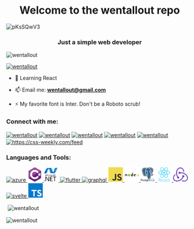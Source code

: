 <h1 align="center">Welcome to the wentallout repo</h1>


![pKsSQwV3](https://user-images.githubusercontent.com/76118931/121932402-0c846800-cd6f-11eb-8dac-74b597fa3b24.gif)

<h3 align="center">Just a simple web developer</h3>

<p align="left"> <img src="https://komarev.com/ghpvc/?username=wentallout&label=Views&color=f3e600&style=flat-square" alt="wentallout" /> </p>

<p align="left"> <a href="https://github.com/ryo-ma/github-profile-trophy"><img src="https://github-profile-trophy.vercel.app/?username=wentallout&row=2&column=3&theme=flat&no-bg=true&margin-w=15&margin-h=15" alt="wentallout" /></a> </p>


- 🌱 Learning React

- 📫 Email me: **wentallout@gmail.com**

- ⚡ My favorite font is Inter. Don't be a Roboto scrub!

<h3 align="left">Connect with me:</h3>
<p align="left">
<a href="https://codepen.io/wentallout" target="blank"><img align="center" src="https://raw.githubusercontent.com/rahuldkjain/github-profile-readme-generator/neutral-icons/src/images/icons/Social/codepen.svg" alt="wentallout" height="30" width="40" /></a>
<a href="https://dev.to/wentallout" target="blank"><img align="center" src="https://cdn.jsdelivr.net/npm/simple-icons@3.0.1/icons/dev-dot-to.svg" alt="wentallout" height="30" width="40" /></a>
<a href="https://twitter.com/wentallout" target="blank"><img align="center" src="https://raw.githubusercontent.com/rahuldkjain/github-profile-readme-generator/neutral-icons/src/images/icons/Social/twitter.svg" alt="wentallout" height="30" width="40" /></a>
<a href="https://linkedin.com/in/wentallout" target="blank"><img align="center" src="https://raw.githubusercontent.com/rahuldkjain/github-profile-readme-generator/neutral-icons/src/images/icons/Social/linked-in-alt.svg" alt="wentallout" height="30" width="40" /></a>
<a href="https://fb.com/wentallout" target="blank"><img align="center" src="https://raw.githubusercontent.com/rahuldkjain/github-profile-readme-generator/neutral-icons/src/images/icons/Social/facebook.svg" alt="wentallout" height="30" width="40" /></a>
<a href="https://css-weekly.com/feed" target="blank"><img align="center" src="https://raw.githubusercontent.com/rahuldkjain/github-profile-readme-generator/neutral-icons/src/images/icons/Social/rss.svg" alt="https://css-weekly.com/feed" height="30" width="40" /></a>
</p>

<h3 align="left">Languages and Tools:</h3>
<p align="left"> <a href="https://azure.microsoft.com/en-in/" target="_blank"> <img src="https://www.vectorlogo.zone/logos/microsoft_azure/microsoft_azure-icon.svg" alt="azure" width="40" height="40"/> </a> <a href="https://www.w3schools.com/cs/" target="_blank"> <img src="https://raw.githubusercontent.com/devicons/devicon/master/icons/csharp/csharp-original.svg" alt="csharp" width="40" height="40"/> </a> <a href="https://dotnet.microsoft.com/" target="_blank"> <img src="https://raw.githubusercontent.com/devicons/devicon/master/icons/dot-net/dot-net-original-wordmark.svg" alt="dotnet" width="40" height="40"/> </a> <a href="https://flutter.dev" target="_blank"> <img src="https://www.vectorlogo.zone/logos/flutterio/flutterio-icon.svg" alt="flutter" width="40" height="40"/> </a> <a href="https://graphql.org" target="_blank"> <img src="https://www.vectorlogo.zone/logos/graphql/graphql-icon.svg" alt="graphql" width="40" height="40"/> </a> <a href="https://developer.mozilla.org/en-US/docs/Web/JavaScript" target="_blank"> <img src="https://raw.githubusercontent.com/devicons/devicon/master/icons/javascript/javascript-original.svg" alt="javascript" width="40" height="40"/> </a> <a href="https://nodejs.org" target="_blank"> <img src="https://raw.githubusercontent.com/devicons/devicon/master/icons/nodejs/nodejs-original-wordmark.svg" alt="nodejs" width="40" height="40"/> </a> <a href="https://www.postgresql.org" target="_blank"> <img src="https://raw.githubusercontent.com/devicons/devicon/master/icons/postgresql/postgresql-original-wordmark.svg" alt="postgresql" width="40" height="40"/> </a> <a href="https://reactjs.org/" target="_blank"> <img src="https://raw.githubusercontent.com/devicons/devicon/master/icons/react/react-original-wordmark.svg" alt="react" width="40" height="40"/> </a> <a href="https://redux.js.org" target="_blank"> <img src="https://raw.githubusercontent.com/devicons/devicon/master/icons/redux/redux-original.svg" alt="redux" width="40" height="40"/> </a> <a href="https://svelte.dev" target="_blank"> <img src="https://upload.wikimedia.org/wikipedia/commons/1/1b/Svelte_Logo.svg" alt="svelte" width="40" height="40"/> </a> <a href="https://www.typescriptlang.org/" target="_blank"> <img src="https://raw.githubusercontent.com/devicons/devicon/master/icons/typescript/typescript-original.svg" alt="typescript" width="40" height="40"/> </a> </p>


<p>&nbsp;<img align="center" src="https://github-readme-stats.vercel.app/api?username=wentallout&show_icons=true&locale=en" alt="wentallout" /></p>

<p><img align="center" src="https://github-readme-streak-stats.herokuapp.com/?user=wentallout&" alt="wentallout" /></p>
